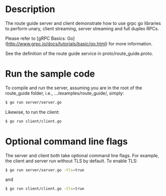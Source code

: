 # Description
The route guide server and client demonstrate how to use grpc go libraries to
perform unary, client streaming, server streaming and full duplex RPCs.

Please refer to [gRPC Basics: Go] (http://www.grpc.io/docs/tutorials/basic/go.html) for more information.

See the definition of the route guide service in proto/route_guide.proto.

# Run the sample code
To compile and run the server, assuming you are in the root of the route_guide
folder, i.e., .../examples/route_guide/, simply:

```sh
$ go run server/server.go
```

Likewise, to run the client:

```sh
$ go run client/client.go
```

# Optional command line flags
The server and client both take optional command line flags. For example, the
client and server run without TLS by default. To enable TLS:

```sh
$ go run server/server.go -tls=true
```

and

```sh
$ go run client/client.go -tls=true
```

